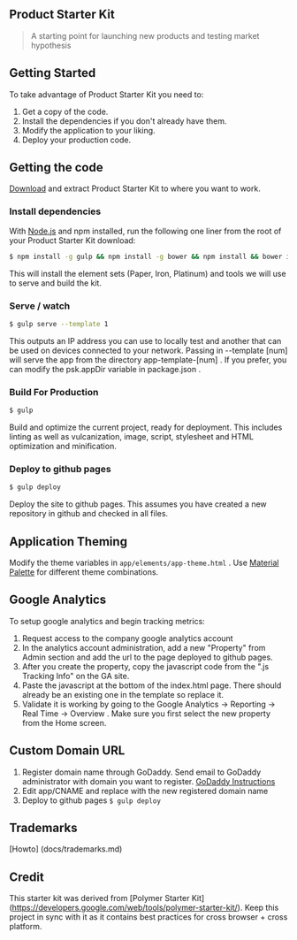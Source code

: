 ## Product Starter Kit

> A starting point for launching new products and testing market hypothesis

## Getting Started

To take advantage of Product Starter Kit you need to:

1. Get a copy of the code.
2. Install the dependencies if you don't already have them.
3. Modify the application to your liking.
4. Deploy your production code.

## Getting the code

[Download](https://github.com/bhawke/product-starter-kit/releases/latest) and extract Product Starter Kit to where you want to work.

### Install dependencies

With [Node.js](http://nodejs.org) and npm installed, run the following one liner from the root of your Product Starter Kit download:

```sh
$ npm install -g gulp && npm install -g bower && npm install && bower install
```

This will install the element sets (Paper, Iron, Platinum) and tools
we will use to serve and build the kit.

### Serve / watch

```sh
$ gulp serve --template 1
```

This outputs an IP address you can use to locally test and another that can be used on devices connected to your network.  Passing in --template [num] will serve the app from the directory app-template-[num] .  If you prefer, you
can modify the psk.appDir variable in package.json .

### Build For Production

```sh
$ gulp
```

Build and optimize the current project, ready for deployment. This includes linting as well as vulcanization, image, script, stylesheet and HTML optimization and minification.

### Deploy to github pages
```sh
$ gulp deploy
```

Deploy the site to github pages.  This assumes you have created a new repository in github and checked in all files.

## Application Theming

Modify the theme variables in `app/elements/app-theme.html` .  Use [Material Palette](http://www.materialpalette.com/) for different theme combinations.

## Google Analytics
To setup google analytics and begin tracking metrics:
1. Request access to the company google analytics account
2. In the analytics account administration, add a new "Property" from Admin section and add the url to the page deployed to github pages.
3. After you create the property, copy the javascript code from the ".js Tracking Info" on the GA site.
4. Paste the javascript at the bottom of the index.html page.  There should already be an existing one in the template so replace it.
5. Validate it is working by going to the Google Analytics -> Reporting -> Real Time -> Overview .  Make sure you first select the new property from the Home screen.

## Custom Domain URL
1. Register domain name through GoDaddy.  Send email to GoDaddy administrator with domain you want to register. [GoDaddy Instructions](http://andrewsturges.com/blog/jekyll/tutorial/2014/11/06/github-and-godaddy.html)
2. Edit app/CNAME and replace with the new registered domain name 
3. Deploy to github pages ```$ gulp deploy ``` 

## Trademarks
[Howto] (docs/trademarks.md)

## Credit
This starter kit was derived from [Polymer Starter Kit] (https://developers.google.com/web/tools/polymer-starter-kit/).  Keep this project in sync with it as it contains best practices for cross browser + cross platform.
